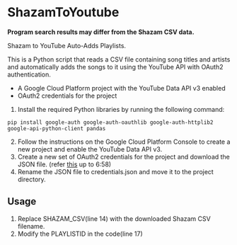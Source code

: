 # ShazamToYoutube
**Program search results may differ from the Shazam CSV data.**

Shazam to YouTube Auto-Adds Playlists.

This is a Python script that reads a CSV file containing song titles and artists and automatically adds the songs to it using the YouTube API with OAuth2 authentication.
* A Google Cloud Platform project with the YouTube Data API v3 enabled
* OAuth2 credentials for the project

1. Install the required Python libraries by running the following command:
```
pip install google-auth google-auth-oauthlib google-auth-httplib2 google-api-python-client pandas
```
2. Follow the instructions on the Google Cloud Platform Console to create a new project and enable the YouTube Data API v3.
3. Create a new set of OAuth2 credentials for the project and download the JSON file. (refer [this](https://www.youtube.com/watch?v=PKLG5pfs4nY) up to 6:58)
4. Rename the JSON file to credentials.json and move it to the project directory.

## Usage
1. Replace SHAZAM_CSV(line 14) with the downloaded Shazam CSV filename.
2. Modify the PLAYLISTID in the code(line 17)

